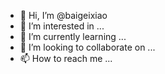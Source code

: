 - 👋 Hi, I’m @baigeixiao
- 👀 I’m interested in ...
- 🌱 I’m currently learning ...
- 💞️ I’m looking to collaborate on ...
- 📫 How to reach me ...

<!---
baigeixiao/baigeixiao is a ✨ special ✨ repository because its `README.md` (this file) appears on your GitHub profile.
You can click the Preview link to take a look at your changes.
我
是
大
s
b
do you like me 
